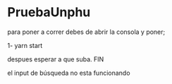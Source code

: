# PruebaUnphu
para poner a correr debes de abrir la consola y poner;

1-  yarn start

despues esperar a que suba. FIN 

el input de búsqueda no esta funcionando
